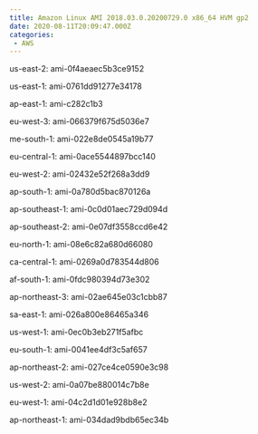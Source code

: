 ```yaml
---
title: Amazon Linux AMI 2018.03.0.20200729.0 x86_64 HVM gp2
date: 2020-08-11T20:09:47.000Z
categories:
 - AWS
---
```


us-east-2: ami-0f4aeaec5b3ce9152

us-east-1: ami-0761dd91277e34178

ap-east-1: ami-c282c1b3

eu-west-3: ami-066379f675d5036e7

me-south-1: ami-022e8de0545a19b77

eu-central-1: ami-0ace5544897bcc140

eu-west-2: ami-02432e52f268a3dd9

ap-south-1: ami-0a780d5bac870126a

ap-southeast-1: ami-0c0d01aec729d094d

ap-southeast-2: ami-0e07df3558ccd6e42

eu-north-1: ami-08e6c82a680d66080

ca-central-1: ami-0269a0d783544d806

af-south-1: ami-0fdc980394d73e302

ap-northeast-3: ami-02ae645e03c1cbb87

sa-east-1: ami-026a800e86465a346

us-west-1: ami-0ec0b3eb271f5afbc

eu-south-1: ami-0041ee4df3c5af657

ap-northeast-2: ami-027ce4ce0590e3c98

us-west-2: ami-0a07be880014c7b8e

eu-west-1: ami-04c2d1d01e928b8e2

ap-northeast-1: ami-034dad9bdb65ec34b

